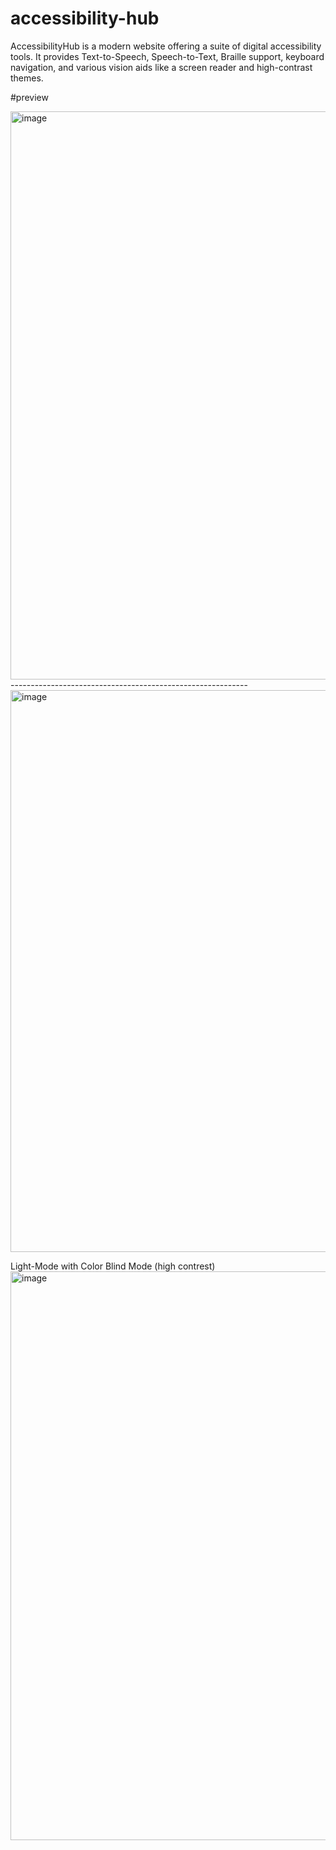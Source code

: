 # accessibility-hub
AccessibilityHub is a modern website offering a suite of digital accessibility tools. It provides Text-to-Speech, Speech-to-Text, Braille support, keyboard navigation, and various vision aids like a screen reader and high-contrast themes.

#preview

<img width="1919" height="909" alt="image" src="https://github.com/user-attachments/assets/ffb55969-29fc-4dca-a4b8-8e5190c1d17f" />
-----------------------------------------------------------
<img width="1919" height="899" alt="image" src="https://github.com/user-attachments/assets/8b17c089-3e13-4c66-9f60-cadbad647e09" />

Light-Mode with Color Blind Mode (high contrest)
<img width="1919" height="910" alt="image" src="https://github.com/user-attachments/assets/1265657e-9d45-4ec8-bd65-bca99919fe40" />
